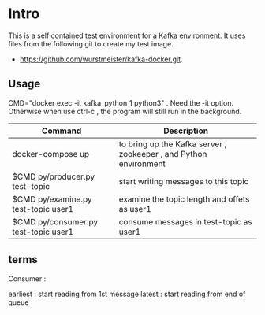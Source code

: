 
# Intro

This is a self contained test environment for a Kafka environment.   It uses files from the following git to create my test image.

- https://github.com/wurstmeister/kafka-docker.git.


## Usage

CMD="docker exec -it kafka_python_1 python3" .  Need the -it option.  Otherwise when use ctrl-c , the program will still run in the background.

Command | Description
--- | --- |
docker-compose up | to bring up the Kafka server , zookeeper , and Python environment
$CMD py/producer.py test-topic | start writing messages to this topic
$CMD py/examine.py test-topic user1 | examine the topic length and offets as user1
$CMD py/consumer.py test-topic user1 | consume messages in test-topic as user1


## terms

Consumer :

earliest :  start reading from 1st message
latest : start reading from end of queue
